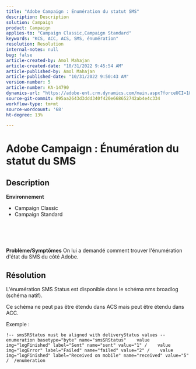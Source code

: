 ```yaml
---
title: "Adobe Campaign : Enumération du statut SMS"
description: Description
solution: Campaign
product: Campaign
applies-to: "Campaign Classic,Campaign Standard"
keywords: "KCS, ACC, ACS, SMS, énumération"
resolution: Resolution
internal-notes: null
bug: false
article-created-by: Amol Mahajan
article-created-date: "10/31/2022 9:45:54 AM"
article-published-by: Amol Mahajan
article-published-date: "10/31/2022 9:50:43 AM"
version-number: 5
article-number: KA-14790
dynamics-url: "https://adobe-ent.crm.dynamics.com/main.aspx?forceUCI=1&pagetype=entityrecord&etn=knowledgearticle&id=6ee59aca-0059-ed11-9561-6045bd006079"
source-git-commit: 095aa2643d3ddd340f420e668652742ab4e4c334
workflow-type: tm+mt
source-wordcount: '68'
ht-degree: 13%

---
```


# Adobe Campaign : Énumération du statut du SMS

## Description

<b>Environnement</b>
- Campaign Classic
- Campaign Standard

<br><br> <br><br><b>Problème/Symptômes</b>
On lui a demandé comment trouver l&#39;énumération d&#39;état du SMS du côté Adobe.


## Résolution


L&#39;énumération SMS Status est disponible dans le schéma nms:broadlog (schéma natif).

Ce schéma ne peut pas être étendu dans ACS mais peut être étendu dans ACC.

Exemple :


```
!-- smsSRStatus must be aligned with deliveryStatus values --  enumeration basetype="byte" name="smsSRStatus"    value img="logFinished" label="Sent" name="sent" value="1" /    value img="logError" label="Failed" name="failed" value="2" /    value img="logFinished" label="Received on mobile" name="received" value="5" /  /enumeration
```



